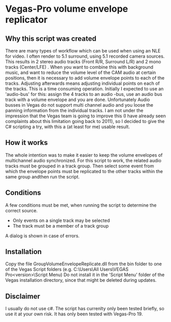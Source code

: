 # Vegas-Pro volume envelope replicator
## Why this script was created
There are many types of workflow which can be used when using an NLE for video.  I often render to 5.1 surround, using 5.1 recorded camera sources. This results in 2 stereo audio tracks (Front R/R, Surround L/R) and 2 mono tracks (Center/LFE) . When you want to combine this with background music, and want to reduce  the volume level of the CAM audio at certain positions, then it is necessary to add volume envelope points to each of the tracks. Adjusting afterwards means  adjusting individual points on each of the tracks. This is a time consuming operation. 
Initially I expected to use an 'audio-bus' for this: assign the 4 tracks to an audio -bus, use an audio bus track with a volume envelope and you are done. Unfortunately Audio busses in Vegas do not support multi channel audio and you loose the panning information from the individual tracks. 
I am not under the impression that the Vegas team is going to improve this (I have already seen complaints about this limitation  going back to 2011), so I decided to give the C# scripting a try, with this a (at least for me) usable result. 
## How it works
The whole intention was to make it easier to keep the volume envelopes of multichannel audio synchronized. For this script to work, the related audio tracks must be grouped in a track group. Then select some event from which the envelope points must be replicated to the other tracks within the same group andthen run the script. 

## Conditions
A few conditions must be met, when running the script to determine the correct source. 
 - Only events on a single track may be selected
 - The track must be a member of a track group  
 
A dialog is shown in case of errors.   

## Installation  
Copy the file GroupVolumeEnvelopeReplicate.dll from the bin folder to one of the Vegas Script folders (e.g. C:\Users\All Users\VEGAS Pro\<version>\Script Menu\) Do not install it in the 'Script Menu' folder of the Vegas installation directory, since that might be deleted during updates. 

## Disclaimer
I usually do not use c#. The script has currenlty only been tested briefly, so use it at your own risk. It has only been tested with Vegas-Pro 19.


